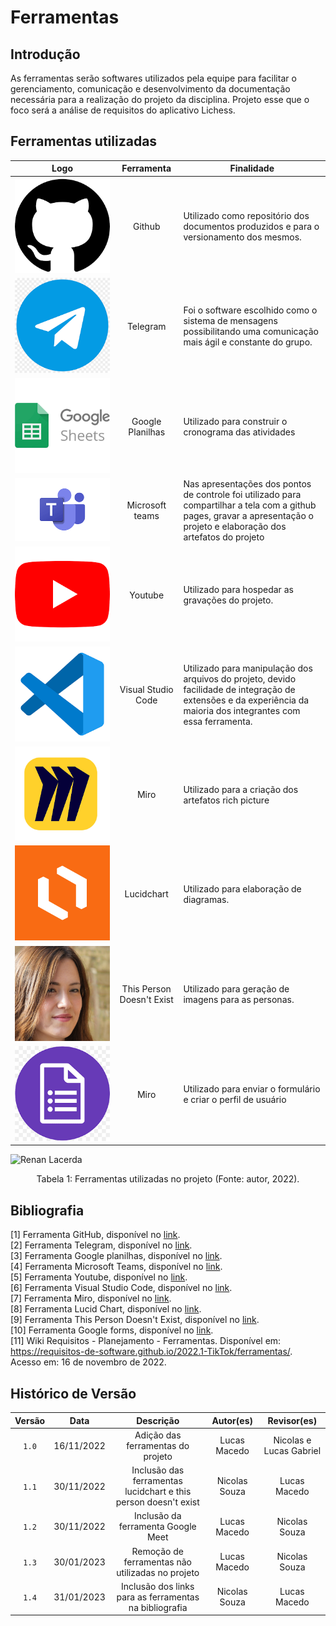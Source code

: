 # Ferramentas

## Introdução

As ferramentas serão softwares utilizados pela equipe para facilitar o gerenciamento, comunicação e desenvolvimento da documentação necessária para a realização do projeto da disciplina. Projeto esse que o foco será a análise de requisitos do aplicativo Lichess.

## Ferramentas utilizadas

| Logo | Ferramenta | Finalidade |
| :-----: | :----: | ----------- |
| ![Github](../img/github-icon.png) | Github  | Utilizado como repositório dos documentos produzidos e para o versionamento dos mesmos.  |
| ![Telegram](../img/telegram-icon.png) | Telegram | Foi o software escolhido como o sistema de mensagens possibilitando uma comunicação mais ágil e constante do grupo. |
|  ![Google Planilhas](../img/sheet-icon.png) |  Google Planilhas  | Utilizado para construir o cronograma das atividades |
| ![Teams](../img/teams-icon.png) |  Microsoft teams  | Nas apresentações dos pontos de controle foi utilizado para compartilhar a tela com a github pages, gravar a apresentação o projeto e elaboração dos artefatos do projeto |
| ![Youtube](../img/youtube-icon.png) | Youtube | Utilizado para hospedar as gravações do projeto. |
| ![VsCode](../img/vscode-icon.png) | Visual Studio Code  | Utilizado para manipulação dos arquivos do projeto, devido facilidade de integração de extensões e da experiência da maioria dos integrantes com essa ferramenta. |
|  ![Miro](../img/miro-icon.png)  |  Miro  | Utilizado para a criação dos artefatos rich picture |
| ![Lucidchart](../img/lucidchart.png) | Lucidchart | Utilizado para elaboração de diagramas.  |
| ![This Person Doesn't Exist](../img/this-person-doesnt-exist.png) | This Person Doesn't Exist | Utilizado para geração de imagens para as personas. |
| ![Google Forms](../img/google-forms-icon.png) | Miro | Utilizado para enviar o formulário e criar o perfil de usuário |

<img src="https://github.com/LacerdaRenan.png" alt="Renan Lacerda" style="width: 10vw">

<div style="text-align: center">
<p>Tabela 1: Ferramentas utilizadas no projeto (Fonte: autor, 2022). </p>
</div>

## Bibliografia

[1] Ferramenta GitHub, disponível no [link](https://github.com). <br/>
[2] Ferramenta Telegram, disponível no [link](https://telegram.org). <br/>
[3] Ferramenta Google planilhas, disponível no [link](https://docs.google.com/sheets). <br/>
[4] Ferramenta Microsoft Teams, disponível no [link](https://teams.microsoft.com). <br/>
[5] Ferramenta Youtube, disponível no [link](https://youtube.com). <br/>
[6] Ferramenta Visual Studio Code, disponível no [link](https://code.visualstudio.com). <br/>
[7] Ferramenta Miro, disponível no [link](https://miro.com). <br/>
[8] Ferramenta Lucid Chart, disponível no [link](https://lucidchart.com). <br/>
[9] Ferramenta This Person Doesn't Exist, disponível no [link](https://thispersondoesnotexist.com/). <br/>
[10] Ferramenta Google forms, disponível no [link](https://docs.google/forms). <br/>
[11] Wiki Requisitos - Planejamento - Ferramentas. Disponível em: <https://requisitos-de-software.github.io/2022.1-TikTok/ferramentas/>. Acesso em: 16 de novembro de 2022. <br/>

## Histórico de Versão

| Versão | Data    | Descrição                 | Autor(es)     |  Revisor(es)  |
| :-: | :-: | :-: | :-: | :-: |
| `1.0` | 16/11/2022 | Adição das ferramentas do projeto | Lucas Macedo | Nicolas e Lucas Gabriel |
| `1.1` | 30/11/2022 | Inclusão das ferramentas lucidchart e this person doesn't exist | Nicolas Souza  | Lucas Macedo  |
| `1.2` | 30/11/2022 | Inclusão da ferramenta Google Meet |  Lucas Macedo  | Nicolas Souza |
| `1.3` | 30/01/2023 | Remoção de ferramentas não utilizadas no projeto |  Lucas Macedo  | Nicolas Souza |
| `1.4` | 31/01/2023 | Inclusão dos links para as ferramentas na bibliografia | Nicolas Souza | Lucas Macedo |
